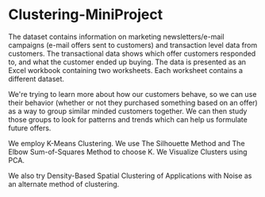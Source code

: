 # Clustering-MiniProject
The dataset contains information on marketing newsletters/e-mail campaigns (e-mail offers sent to customers) and transaction level data from customers. The transactional data shows which offer customers responded to, and what the customer ended up buying. The data is presented as an Excel workbook containing two worksheets. Each worksheet contains a different dataset. 

We're trying to learn more about how our customers behave, so we can use their behavior (whether or not they purchased something based on an offer) as a way to group similar minded customers together. We can then study those groups to look for patterns and trends which can help us formulate future offers.

We employ K-Means Clustering. We use The Silhouette Method and The Elbow Sum-of-Squares Method to choose K. We Visualize Clusters using PCA. 

We also try Density-Based Spatial Clustering of Applications with Noise as an alternate method of clustering.
